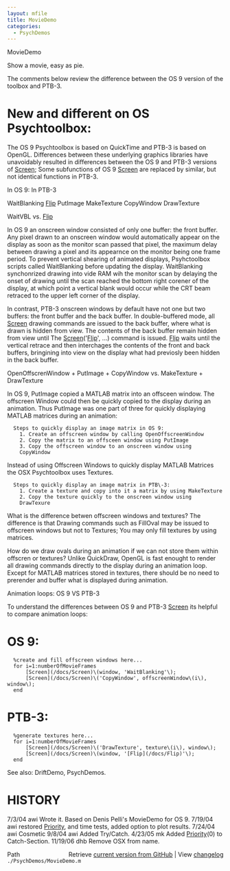 ```yaml
---
layout: mfile
title: MovieDemo
categories:
  - PsychDemos
---
```


MovieDemo

Show a movie, easy as pie.

The comments below review the difference between the OS 9 version of
the toolbox and PTB\-3.

# New and different on OS Psychtoolbox:

 The OS 9 Psychtoolbox is based on QuickTime and PTB\-3 is
 based on OpenGL.  Differences between these underlying graphics libraries
 have unavoidably resulted in differences between the OS 9 and PTB\-3
 versions of [Screen](/docs/Screen); Some subfunctions of OS 9 [Screen](/docs/Screen) are replaced by
 similar, but not identical functions in PTB\-3.

 In OS 9:                   In PTB\-3

  WaitBlanking              [Flip](/docs/Flip)
  PutImage                  MakeTexture
  CopyWindow                DrawTexture

 WaitVBL vs. [Flip](/docs/Flip)

  In OS 9 an onscreen window consisted of only one buffer: the front
  buffer.  Any pixel drawn to an onscreen window would automatically
  appear on the display as soon as the monitor scan passed  that pixel,
  the maximum delay between drawing a pixel and its appearnce on the
  monitor being one frame period.  To  prevent vertical shearing of
  animated displays, Psyhctoolbox scripts called WaitBlanking before
  updating the display.  WaitBlanking synchonrized drawing into vide RAM
  wih the monitor scan by delaying the onset of drawing until the scan
  reached the bottom right corener of the display, at which point a
  vertical blank would occur while the CRT beam retraced to the upper
  left corner of the display.

  In contrast, PTB\-3 onscreen windows by default have not one but two
  buffers:  the front buffer and the back buffer.  In double\-buffered
  mode, all [Screen](/docs/Screen) drawing commands are issued to the back buffer, where
  what is drawn is hidden from view.  The contents of the back buffer
  remain hidden from view until The [Screen](/docs/Screen)\('[Flip](/docs/Flip)', ...\) command is
  issued. [Flip](/docs/Flip) waits  until the vertical retrace and then interchages the
  contents of the front and back buffers, bringining into view on the
  display what had previosly been hidden in the back buffer.

 OpenOffscrenWindow \+ PutImage \+ CopyWindow vs. MakeTexture \+ DrawTexture

  In OS 9, PutImage copied a MATLAB matrix into an offsceen window.  The
  offscreen Window could then be quickly copied to the display during an
  animation.  Thus  PutImage was one part of three for quickly
  displaying MATLAB matrices during an animation:

      Steps to quickly display an image matrix in OS 9:
        1. Create an offscreen window by calling OpenOffscreenWindow
        2. Copy the matrix to an offsceen window using PutImage
        3. Copy the offscreen window to an onscreen window using
        CopyWindow

  Instead of using Offscreen Windows to quickly display MATLAB Matrices
  the OSX Psychtoolbox uses Textures.

      Steps to quickly display an image matrix in PTB\-3:
        1. Create a texture and copy into it a matrix by using MakeTexture
        2. Copy the texture quickly to the onscreen window using
        DrawTexure

  What is the difference betwen offscreen windows and textures? The
  difference is that Drawing commands such as FillOval may be  issued to
  offscreen windows but not to Textures; You may only fill textures by
  using matrices.

  How do we draw ovals during an animation if we can not store them
  within offscren or textures? Unlike QuickDraw, OpenGL is fast enought
  to render all drawing commands directly to the display during an
  animation loop. Except for MATLAB matrices stored in textures, there
  should be no need to prerender and buffer what is displayed during
  animation.

 Animation loops: OS 9 VS PTB\-3

  To understand the differences between OS 9 and PTB\-3 [Screen](/docs/Screen) its helpful
  to compare animation loops:

#   OS 9:

      %create and fill offscreen windows here...
      for i=1:numberOfMovieFrames
          [Screen](/docs/Screen)\(window, 'WaitBlanking'\);
          [Screen](/docs/Screen)\('CopyWindow', offscreenWindow\(i\), window\);
      end

#   PTB\-3:

      %generate textures here...
      for i=1:numberOfMovieFrames
          [Screen](/docs/Screen)\('DrawTexture', texture\(i\), window\);
          [Screen](/docs/Screen)\(window, '[Flip](/docs/Flip)'\);
      end


See also: DriftDemo, PsychDemos.


# HISTORY

7/3/04   awi  Wrote it.  Based on Denis Pelli's MovieDemo for OS 9.
7/19/04  awi  restored [Priority](/docs/Priority), and time tests, added option to plot results.
7/24/04  awi  Cosmetic
9/8/04   awi  Added Try/Catch.
4/23/05  mk   Added [Priority](/docs/Priority)\(0\) to Catch\-Section.
11/19/06 dhb  Remove OSX from name.


<div class="code_header" style="text-align:right;">
  <span style="float:left;">Path&nbsp;&nbsp;</span> <span class="counter">Retrieve <a href=
  "https://raw.github.com/Psychtoolbox-3/Psychtoolbox-3/beta/./PsychDemos/MovieDemo.m">current version from GitHub</a> | View <a href=
  "https://github.com/Psychtoolbox-3/Psychtoolbox-3/commits/beta/./PsychDemos/MovieDemo.m">changelog</a></span>
</div>
<div class="code">
  <code>./PsychDemos/MovieDemo.m</code>
</div>
